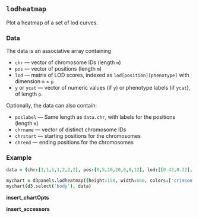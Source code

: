 ## `lodheatmap`

Plot a heatmap of a set of lod curves.

### Data

The data is an associative array containing
- `chr` &mdash; vector of chromosome IDs (length `m`)
- `pos` &mdash; vector of positions (length `m`)
- `lod` &mdash; matrix of LOD scores, indexed as
  `lod[position][phenotype]` with dimension `m` &times; `p`
- `y` or `ycat` &mdash; vector of numeric values (if `y`) or phenotype
  labels (if `ycat`), of length `p`.

Optionally, the data can also contain:
- `poslabel` &mdash; Same length as `data.chr`, with labels for the
  positions (length `m`)
- `chrname` &mdash; vector of distinct chromosome IDs
- `chrstart` &mdash; starting positions for the chromosomes
- `chrend` &mdash; ending positions for the chromosomes

### Example

```coffeescript
data = {chr:[1,1,1,1,2,2,2], pos:[0,5,10,20,0,8,12], lod:[[0.42,0.22],[1.69,1.73],[1.65,1.53],[2.94,2.21],[0.17,1.34],[0.15,1.85],[0.07,1.92]], ycat:["phe1","phe2"]}

mychart = d3panels.lodheatmap({height:150, width:600, colors:['crimson','white','slateblue']})
mychart(d3.select('body'), data)
```

**insert_chartOpts**

**insert_accessors**
